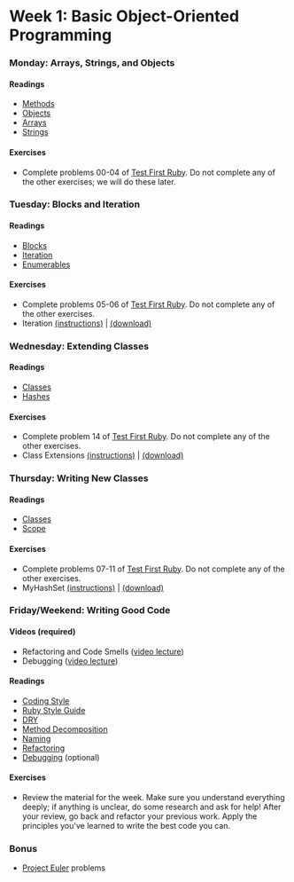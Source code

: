 # Week 1: Basic Object-Oriented Programming

### Monday: Arrays, Strings, and Objects

#### Readings
- [Methods][methods]
- [Objects][objects]
- [Arrays][arrays]
- [Strings][strings]

[methods]: ./w1d1/readings/method.md
[objects]: ./w1d1/readings/object.md
[arrays]: ./w1d1/readings/array.md
[strings]: ./w1d1/readings/string.md

#### Exercises
- Complete problems 00-04 of [Test First Ruby][test-first-ruby]. Do not
  complete any of the other exercises; we will do these later.

### Tuesday: Blocks and Iteration

#### Readings
- [Blocks][blocks]
- [Iteration][iteration]
- [Enumerables][enumerables]

[blocks]: ./w1d2/readings/block.md
[iteration]: ./w1d2/readings/iteration.md
[enumerables]: ./w1d2/readings/enumerable.md

#### Exercises
- Complete problems 05-06 of [Test First Ruby][test-first-ruby]. Do not
  complete any of the other exercises.
- Iteration [(instructions)][iteration-exercises] |
  [(download)][iteration-zip]

[iteration-exercises]: ./w1d2/exercises/iteration.md
[iteration-zip]: ./w1d2/exercises/w1d2-exercises.zip?raw=true

### Wednesday: Extending Classes

#### Readings
- [Classes][classes-i]
- [Hashes][hashes]

[classes-i]: ./w1d3/readings/class-i.md
[hashes]: ./w1d3/readings/hash.md

#### Exercises
- Complete problem 14 of [Test First Ruby][test-first-ruby]. Do not
  complete any of the other exercises.
- Class Extensions [(instructions)][class-extensions] |
  [(download)][class-extensions-zip]

[class-extensions]: ./w1d3/exercises/class-extensions.md
[class-extensions-zip]: ./w1d3/exercises/w1d3-exercises.zip?raw=true

### Thursday: Writing New Classes

#### Readings
- [Classes][classes-ii]
- [Scope][scope]

[classes-ii]: ./w1d4/readings/class-ii.md
[scope]: ./w1d4/readings/scope.md

#### Exercises
- Complete problems 07-11 of [Test First Ruby][test-first-ruby]. Do not
  complete any of the other exercises.
- MyHashSet [(instructions)][my-hash-set] |
  [(download)][my-hash-set-zip]

[my-hash-set]: ./w1d4/exercises/my-hash-set.md
[my-hash-set-zip]: ./w1d4/exercises/w1d4-exercises.zip?raw=true

### Friday/Weekend: Writing Good Code

#### Videos (required)
- Refactoring and Code Smells ([video lecture][refactoring-video])
- Debugging ([video lecture][debugging-video])

[refactoring-video]: https://www.youtube.com/watch?v=DC-pQPq0acs
[debugging-video]: https://vimeo.com/129370279

#### Readings
- [Coding Style][coding-style]
- [Ruby Style Guide][ruby-styleguide]
- [DRY][dry]
- [Method Decomposition][method-decomposition]
- [Naming][naming]
- [Refactoring][refactoring-reading]
- [Debugging][debugging-reading] (optional)

[coding-style]: ./w1d5/readings/coding-style.md
[ruby-styleguide]: https://github.com/styleguide/ruby
[dry]: ./w1d5/readings/dry.md
[method-decomposition]: ./w1d5/readings/method-decomposition.md
[naming]: ./w1d5/readings/naming.md
[refactoring-reading]: ./w1d5/readings/refactoring.md
[debugging-reading]: ./w1d5/readings/debugger.md

#### Exercises
- Review the material for the week. Make sure you understand everything
  deeply; if anything is unclear, do some research and ask for help!
  After your review, go back and refactor your previous work. Apply the
  principles you've learned to write the best code you can.

### Bonus
- [Project Euler][project-euler] problems

[project-euler]: http://projecteuler.net/

[test-first-ruby]: https://github.com/appacademy/test-first-ruby
